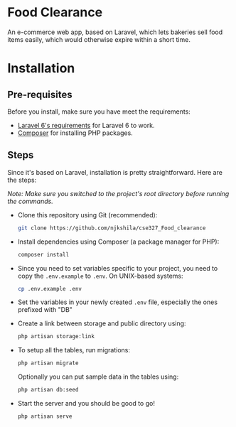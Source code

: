 # Food Clearance
An e-commerce web app, based on Laravel, which lets bakeries sell food items easily, which would otherwise expire within a short time.

# Installation

## Pre-requisites
Before you install, make sure you have meet the requirements:
- [Laravel 6's requirements](https://laravel.com/docs/6.x#server-requirements) for Laravel 6 to work.
- [Composer](https://getcomposer.org/) for installing PHP packages.

## Steps

Since it's based on Laravel, installation is pretty straightforward. Here are the steps:

*Note: Make sure you switched to the project's root directory before running the commands.*

- Clone this repository using Git (recommended):
  ```bash
  git clone https://github.com/njkshila/cse327_Food_clearance
  ```

- Install dependencies using Composer (a package manager for PHP):
  ```bash
  composer install
  ```

- Since you need to set variables specific to your project, you need to copy the `.env.example` to `.env`. On UNIX-based systems: 
  ```bash
  cp .env.example .env
  ```

- Set the variables in your newly created `.env` file, especially the ones prefixed with "DB"
- Create a link between storage and public directory using: 

  ```bash
  php artisan storage:link
  ```

- To setup all the tables, run migrations:

  ```bash
  php artisan migrate
  ```

  Optionally you can put sample data in the tables using:

  ```bash
  php artisan db:seed
  ```

- Start the server and you should be good to go!
  ```bash
  php artisan serve
  ```
